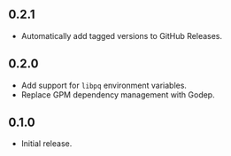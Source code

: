 ## 0.2.1

- Automatically add tagged versions to GitHub Releases.

## 0.2.0

- Add support for `libpq` environment variables.
- Replace GPM dependency management with Godep.

## 0.1.0

- Initial release.
